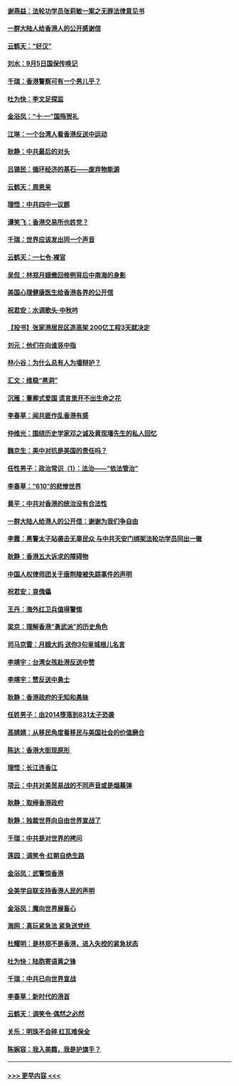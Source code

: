 #### [谢燕益：法轮功学员张莉敏一案之无罪法律意见书](../pages/nsc993/n11517600.md?t=09130611) 
#### [一群大陆人给香港人的公开感谢信](../pages/nsc993/n11514797.md?t=09130611) 
#### [云鹤天：“好汉”](../pages/nsc993/n11513536.md?t=09130611) 
#### [刘水：9月5日国保传唤记](../pages/nsc993/n11513460.md?t=09130611) 
#### [千瑞：香港警察可有一个男儿乎？](../pages/nsc993/n11513109.md?t=09130611) 
#### [吐为快：李文足探监](../pages/nsc993/n11509622.md?t=09130611) 
#### [金浴凤：“十‧一”国殇贺礼](../pages/nsc993/n11509593.md?t=09130611) 
#### [江琳：一个台湾人看香港反送中运动](../pages/nsc993/n11509211.md?t=09130611) 
#### [耿静：中共最后的对头](../pages/nsc993/n11508308.md?t=09130611) 
#### [吕锡民：循环经济的基石——废弃物能源](../pages/nsc993/n11508212.md?t=09130611) 
#### [云鹤天：周恩来](../pages/nsc993/n11508055.md?t=09130611) 
#### [理悟：中共四中一议题](../pages/nsc993/n11507782.md?t=09130611) 
#### [谭笑飞：香港交易所也姓党？](../pages/nsc993/n11507753.md?t=09130611) 
#### [千瑞：世界应该发出同一个声音](../pages/nsc993/n11507290.md?t=09130611) 
#### [云鹤天：一七令‧裸官](../pages/nsc993/n11507177.md?t=09130611) 
#### [吴侃：林郑月娥撤回修例背后中南海的身影](../pages/nsc993/n11506876.md?t=09130611) 
#### [美国心理健康医生给香港各界的公开信](../pages/nsc993/n11506809.md?t=09130611) 
#### [祝君安：水调歌头‧中秋吟](../pages/nsc993/n11506758.md?t=09130611) 
#### [【投书】张家港居民区造高架 200亿工程3天就决定](../pages/nsc993/n11506682.md?t=09130611) 
#### [刘元：他们在向谁竖中指](../pages/nsc993/n11505384.md?t=09130611) 
#### [林小谷：为什么总有人为墙辩护？](../pages/nsc993/n11505226.md?t=09130611) 
#### [汇文：维稳“黑洞”](../pages/nsc993/n11504347.md?t=09130611) 
#### [沉雁：董卿式爱国 谎言里开不出生命之花](../pages/nsc993/n11503215.md?t=09130611) 
#### [李春草：闻共匪作乱香港有感](../pages/nsc993/n11503072.md?t=09130611) 
#### [仲维光：围绕历史学家邓之诚及黄现璠先生的私人回忆](../pages/nsc993/n11501330.md?t=09130611) 
#### [魏京生：美中对抗是美国的责任吗？](../pages/nsc993/n11500723.md?t=09130611) 
#### [任性男子：政治常识（1）：法治——“依法管治”](../pages/nsc993/n11500791.md?t=09130611) 
#### [李春草：“610”的悲惨世界](../pages/nsc993/n11501141.md?t=09130611) 
#### [黄平：中共对香港的统治没有合法性](../pages/nsc993/n11499473.md?t=09130611) 
#### [一群大陆人给港人的公开信：谢谢为我们争自由](../pages/nsc993/n11500402.md?t=09130611) 
#### [李霞：黑警太子站袭击无辜民众 与中共天安门绑架法轮功学员同出一辙](../pages/nsc993/n11499805.md?t=09130611) 
#### [耿静：香港五大诉求的障碍物](../pages/nsc993/n11497578.md?t=09130611) 
#### [中国人权律师团关于唐荆陵被失踪事件的声明](../pages/nsc993/n11500014.md?t=09130611) 
#### [祝君安：哀傀儡](../pages/nsc993/n11499776.md?t=09130611) 
#### [王丹：海外红卫兵值得警惕](../pages/nsc993/n11498138.md?t=09130611) 
#### [梁京：理解香港“勇武派”的历史角色](../pages/nsc993/n11498006.md?t=09130611) 
#### [司马京雷：月娥大妈  送你3句皇城根儿名言](../pages/nsc993/n11497885.md?t=09130611) 
#### [李靖宇：台湾女孩赴港反送中赞](../pages/nsc993/n11497721.md?t=09130611) 
#### [李靖宇：赞反送中勇士](../pages/nsc993/n11497452.md?t=09130611) 
#### [耿静：香港政府的无知和愚昧](../pages/nsc993/n11494238.md?t=09130611) 
#### [任姓男子：由2014堕落到831太子恐袭](../pages/nsc993/n11496683.md?t=09130611) 
#### [高婧婧：从移民角度看移民与美国社会的价值磨合](../pages/nsc993/n11495757.md?t=09130611) 
#### [陈达：香港大街现原形 ](../pages/nsc993/n11495441.md?t=09130611) 
#### [理悟：长江连香江](../pages/nsc993/n11495377.md?t=09130611) 
#### [项云：中共对美贸易战的不同声音或是烟幕弹](../pages/nsc993/n11494929.md?t=09130611) 
#### [耿静：取缔香港政府](../pages/nsc993/n11494218.md?t=09130611) 
#### [耿静：独裁世界向自由世界宣战了](../pages/nsc993/n11494190.md?t=09130611) 
#### [千瑞：中共是对世界的拷问](../pages/nsc993/n11493021.md?t=09130611) 
#### [莲园：调笑令‧红朝自绝生路](../pages/nsc993/n11493011.md?t=09130611) 
#### [金浴凤：武警惊香港](../pages/nsc993/n11492994.md?t=09130611) 
#### [全美学自联支持香港人民的声明](../pages/nsc993/n11492630.md?t=09130611) 
#### [金浴凤：魔向世界展畜心](../pages/nsc993/n11492599.md?t=09130611) 
#### [海网：真玩紧急法 紧急送党终 ](../pages/nsc993/n11492535.md?t=09130611) 
#### [杜耀明：是林郑不是香港，进入失控的紧急状态](../pages/nsc993/n11491420.md?t=09130611) 
#### [吐为快：陆胞寄语黄之锋](../pages/nsc993/n11491117.md?t=09130611) 
#### [千瑞：中共已向世界宣战](../pages/nsc993/n11490123.md?t=09130611) 
#### [李春草：新时代的港首](../pages/nsc993/n11489864.md?t=09130611) 
#### [云鹤天：调笑令·偶然之必然](../pages/nsc993/n11489701.md?t=09130611) 
#### [关乐：明珠不会碎 红瓦难保全](../pages/nsc993/n11489647.md?t=09130611) 
#### [陈婉容：我入美籍，我是护旗手？](../pages/nsc993/n11487908.md?t=09130611) 

----
#### [ >>> 更早内容 <<< ](../indexes/nsc993-earlier.md)
